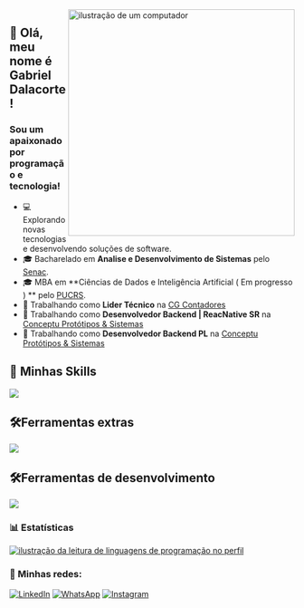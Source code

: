 <img src="https://raw.githubusercontent.com/MicaelliMedeiros/micaellimedeiros/master/image/computer-illustration.png" alt="ilustração de um computador" min-width="400px" max-width="400px" width="400px" align="right">

## 🖖 Olá, meu nome é <strong>Gabriel Dalacorte!</strong>
<h3> Sou um apaixonado por programação e tecnologia!</h3>

- 💻 Explorando novas tecnologias e desenvolvendo soluções de software.
- 🎓 Bacharelado em **Analise e Desenvolvimento de Sistemas** pelo <a href="https://www.senacrs.com.br">Senac</a>.
- 🎓 MBA em **Ciências de Dados e Inteligência Artificial ( Em progresso ) ** pelo <a href="https://salavirtual.pucrs.br">PUCRS</a>.
- 💼 Trabalhando como **Lider Técnico** na <a href="https://cgcontadores.com.br/">CG Contadores</a>
- 💼 Trabalhando como **Desenvolvedor Backend | ReacNative SR** na <a href="https://www.conceptu.ind.br/">Conceptu Protótipos & Sistemas</a>
- 💼 Trabalhando como **Desenvolvedor Backend PL** na <a href="https://www.textecnologia.com.br/">Conceptu Protótipos & Sistemas</a>

## 🚀 Minhas Skills

<p align="left">
  <a href="https://skillicons.dev">
    <img src="https://skillicons.dev/icons?i=python,django,flask,js,react,ts,html,css,bootstrap" />
  </a>
</p>

## 🛠️Ferramentas extras

<p align="left">
  <a href="https://skillicons.dev">
    <img src="https://skillicons.dev/icons?i=aws,docker,jenkins,mongodb,nginx" />
  </a>
</p>

## 🛠️Ferramentas de desenvolvimento

<p align="left">
  <a href="https://skillicons.dev">
    <img src="https://skillicons.dev/icons?i=vscode,ps,figma,git," />
  </a>
</p>

### 📊 Estatísticas

<a href="https://github.com/GabrielDalacorte" title="ilustração do mapeamento de linguagens">
  <img align="center" src="https://github-readme-stats.vercel.app/api/top-langs/?username=gabrieldalacorte&theme=dracula&hide_langs_below=1" alt="ilustração da leitura de linguagens de programação no perfil"/>
</a>

<br>

### 📱 Minhas redes:

<p align="left">
  <a href="https://www.linkedin.com/in/gabrieldalacorte/" title="LinkedIn">
  <img src="https://img.shields.io/badge/-Linkedin-0e76a8?style=flat-square&logo=Linkedin&logoColor=white&link=/" alt="LinkedIn"/></a>

  <a href="https://wa.me/51989076803" title="WhatsApp">
  <img src="https://img.shields.io/badge/-WhatsApp-25d366?style=flat-square&labelColor=25d366&logo=whatsapp&logoColor=white&link=" alt="WhatsApp"/></a>

  <a href="https://www.instagram.com/gdalacorte/" title="Instagram">
  <img src="https://img.shields.io/badge/-Instagram-DF0174?style=flat-square&labelColor=DF0174&logo=instagram&logoColor=white&link=" alt="Instagram"/></a>
</p>
